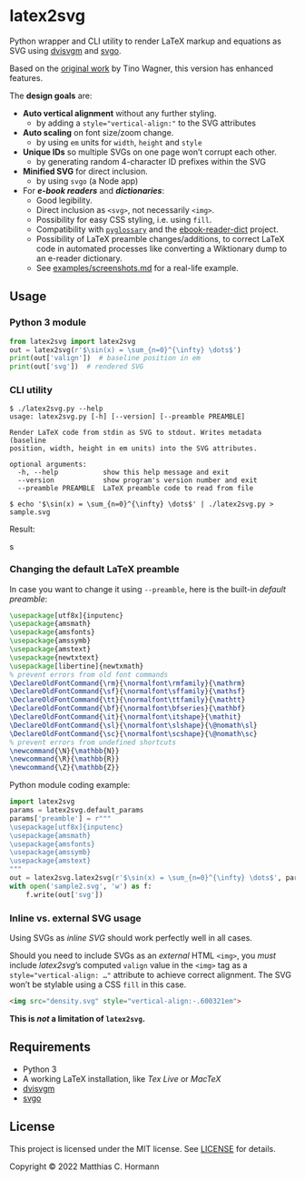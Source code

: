 # latex2svg

Python wrapper and CLI utility to render LaTeX markup and equations as SVG using
[dvisvgm](https://dvisvgm.de/) and [svgo](https://github.com/svg/svgo).

Based on the [original work](https://github.com/tuxu/latex2svg) by Tino Wagner, this version has enhanced features.

The **design goals** are:

- **Auto vertical alignment** without any further styling.
  - by adding a `style="vertical-align:"` to the SVG attributes
- **Auto scaling** on font size/zoom change.
  - by using `em` units for `width`, `height` and `style`
- **Unique IDs** so multiple SVGs on one page won’t corrupt each other.
  - by generating random 4-character ID prefixes within the SVG
- **Minified SVG** for direct inclusion.
  - by using `svgo` (a Node app)
- For **_e-book readers_** and **_dictionaries_**:
  - Good legibility.
  - Direct inclusion as `<svg>`, not necessarily `<img>`.
  - Possibility for easy CSS styling, i.e. using `fill`.
  - Compatibility with [`pyglossary`](https://github.com/ilius/pyglossary) and the [ebook-reader-dict](https://github.com/BoboTiG/ebook-reader-dict) project.
  - Possibility of LaTeX preamble changes/additions, to correct LaTeX code in automated processes like converting a Wiktionary dump to an e-reader dictionary.
  - See [examples/screenshots.md](examples/screenshots.md) for a real-life example.

## Usage

### Python 3 module

```python
from latex2svg import latex2svg
out = latex2svg(r'$\sin(x) = \sum_{n=0}^{\infty} \dots$')
print(out['valign'])  # baseline position in em
print(out['svg'])  # rendered SVG
```

### CLI utility

```
$ ./latex2svg.py --help
usage: latex2svg.py [-h] [--version] [--preamble PREAMBLE]

Render LaTeX code from stdin as SVG to stdout. Writes metadata (baseline
position, width, height in em units) into the SVG attributes.

optional arguments:
  -h, --help           show this help message and exit
  --version            show program's version number and exit
  --preamble PREAMBLE  LaTeX preamble code to read from file

$ echo '$\sin(x) = \sum_{n=0}^{\infty} \dots$' | ./latex2svg.py > sample.svg
```

Result:

<img src="https://cdn.rawgit.com/Moonbase59/latex2svg/master/sample.svg" style="height: 1.061594em; vertical-align: -0.313097em;" alt="sample formula" />

### Changing the default LaTeX preamble

In case you want to change it using `--preamble`, here is the built-in _default preamble_:

```latex
\usepackage[utf8x]{inputenc}
\usepackage{amsmath}
\usepackage{amsfonts}
\usepackage{amssymb}
\usepackage{amstext}
\usepackage{newtxtext}
\usepackage[libertine]{newtxmath}
% prevent errors from old font commands
\DeclareOldFontCommand{\rm}{\normalfont\rmfamily}{\mathrm}
\DeclareOldFontCommand{\sf}{\normalfont\sffamily}{\mathsf}
\DeclareOldFontCommand{\tt}{\normalfont\ttfamily}{\mathtt}
\DeclareOldFontCommand{\bf}{\normalfont\bfseries}{\mathbf}
\DeclareOldFontCommand{\it}{\normalfont\itshape}{\mathit}
\DeclareOldFontCommand{\sl}{\normalfont\slshape}{\@nomath\sl}
\DeclareOldFontCommand{\sc}{\normalfont\scshape}{\@nomath\sc}
% prevent errors from undefined shortcuts
\newcommand{\N}{\mathbb{N}}
\newcommand{\R}{\mathbb{R}}
\newcommand{\Z}{\mathbb{Z}}
```

Python module coding example:

```python
import latex2svg
params = latex2svg.default_params
params['preamble'] = r"""
\usepackage[utf8x]{inputenc}
\usepackage{amsmath}
\usepackage{amsfonts}
\usepackage{amssymb}
\usepackage{amstext}
"""
out = latex2svg.latex2svg(r'$\sin(x) = \sum_{n=0}^{\infty} \dots$', params)
with open('sample2.svg', 'w') as f:
    f.write(out['svg'])
```

### Inline vs. external SVG usage

Using SVGs as _inline SVG_ should work perfectly well in all cases.

Should you need to include SVGs as an _external_ HTML `<img>`, you _must_ include <i>latex2svg</i>’s computed <code>valign</code> value
in the <code>&lt;img&gt;</code> tag as a <code>style="vertical-align: …"</code> attribute to achieve correct alignment.
The SVG won’t be stylable using a CSS <code>fill</code> in this case.

```html
<img src="density.svg" style="vertical-align:-.600321em">
```
**This is _not_ a limitation of `latex2svg`.**

## Requirements

- Python 3
- A working LaTeX installation, like _Tex Live_ or _MacTeX_
- [dvisvgm](https://dvisvgm.de/)
- [svgo](https://github.com/svg/svgo)

## License

This project is licensed under the MIT license. See [LICENSE](LICENSE) for
details.

Copyright © 2022 Matthias C. Hormann
